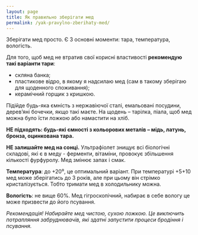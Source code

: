 ```yaml
---
layout: page
title: Як правильно зберігати мед
permalink: /yak-pravylno-zberihaty-med/
---
```


Зберігати мед просто. Є 3 основні моменти: тара, температура, вологість.

Для того, щоб мед не втратив свої корисні властивості **рекомендую такі варіанти тари**:
- скляна банка;
- пластикове відро, в якому я надсилаю мед (сам в такому зберігаю для щоденного споживання);
- керамічний горщик з кришкою.

Підійде будь-яка ємність з нержавіючої сталі, емальовані посудини, дерев’яні бочечки, якщо такі маєте.
На щодень – тарілка, піала, щоб мед можна було їсти ложкою або намастити на хліб.

**НЕ підходять: будь-які ємності з кольорових металів – мідь, латунь, бронза, оцинкована тара.**

**НЕ залишайте мед на сонці.**
Ультрафіолет знищує всі біологічні складові, які є в меду - ферменти,
вітаміни, провокує збільшення кількості фурфуролу. Мед змінює запах і смак.

**Температура**: до +20⁰, це оптимальний варіант.
При температурі +5+10 мед може зберігатись до 3 років, але при цьому він стрімко кристалізується.
Тобто тримати мед в холодильнику можна.

**Вологість**: не вище 60%. Мед гігроскопічний, набирає в себе вологу це може призвести до його псування.

*Рекомендація! Набирайте мед чистою, сухою ложкою. Це виключить потрапляння забруднювачів,*
*які здатні запустити процеси бродіння і псування.*
